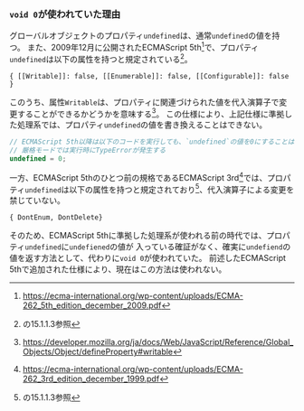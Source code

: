 ### `void 0`が使われていた理由

グローバルオブジェクトのプロパティ`undefined`は、通常`undefined`の値を持つ。
また、2009年12月に公開されたECMAScript 5th[^1]で、プロパティ`undefined`は以下の属性を持つと規定されている[^2]。

```
{ [[Writable]]: false, [[Enumerable]]: false, [[Configurable]]: false }
```

このうち、属性`Writable`は、プロパティに関連づけられた値を代入演算子で変更することができるかどうかを意味する[^3]。
この仕様により、上記仕様に準拠した処理系では、プロパティ`undefined`の値を書き換えることはできない。

```javascript
// ECMAScript 5th以降は以下のコードを実行しても、`undefined`の値を0にすることはできない
// 厳格モードでは実行時にTypeErrorが発生する
undefined = 0;
```

一方、ECMAScript 5thのひとつ前の規格であるECMAScript 3rd[^4]では、プロパティ`undefined`は以下の属性を持つと規定されており[^5]、代入演算子による変更を禁じていない。

```
{ DontEnum, DontDelete}
```

そのため、ECMAScript 5thに準拠した処理系が使われる前の時代では、プロパティ`undefined`に`undefiened`の値が
入っている確証がなく、確実に`undefiend`の値を返す方法として、代わりに`void 0`が使われていた。
前述したECMAScript 5thで追加された仕様により、現在はこの方法は使われない。

[^1]: https://ecma-international.org/wp-content/uploads/ECMA-262_5th_edition_december_2009.pdf
[^2]: [^1]の15.1.1.3参照
[^3]: https://developer.mozilla.org/ja/docs/Web/JavaScript/Reference/Global_Objects/Object/defineProperty#writable
[^4]: https://ecma-international.org/wp-content/uploads/ECMA-262_3rd_edition_december_1999.pdf
[^5]: [^4]の15.1.1.3参照

